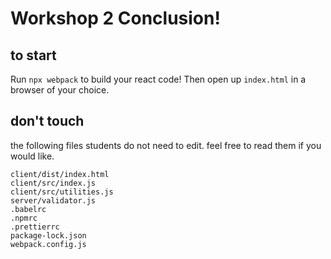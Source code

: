 # Workshop 2 Conclusion!

## to start

Run `npx webpack` to build your react code! Then open up `index.html` in a browser of your choice.

## don't touch

the following files students do not need to edit. feel free to read them if you would like.

```
client/dist/index.html
client/src/index.js
client/src/utilities.js
server/validator.js
.babelrc
.npmrc
.prettierrc
package-lock.json
webpack.config.js
```
